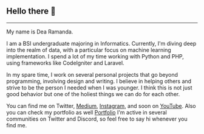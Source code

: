 ## Hello there 👋

___
My name is Dea Ramanda.

I am a BSI undergraduate majoring in Informatics. Currently, I'm diving deep into the realm of data, with a particular focus on machine learning implementation. I spend a lot of my time working with Python and PHP, using frameworks like CodeIgniter and Laravel.

In my spare time, I work on several personal projects that go beyond programming, involving design and writing. I believe in helping others and strive to be the person I needed when I was younger. I think this is not just good behavior but one of the holiest things we can do for each other.

You can find me on Twitter, [Medium](https://medium.com/@Adnamar), [Instagram](https://www.instagram.com/hid.io/), and soon on [YouTube](https://www.youtube.com/@senzaura1439/streams). Also you can check my portfolio as well [Portfolio](https://shorturl.at/VWw4C) I'm active in several communities on Twitter and Discord, so feel free to say hi whenever you find me.

